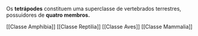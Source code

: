 Os **tetrápodes** constituem uma superclasse de vertebrados terrestres, possuidores de **quatro membros.**

[[Classe Amphibia]]
[[Classe Reptilia]]
[[Classe Aves]]
[[Classe Mammalia]]
